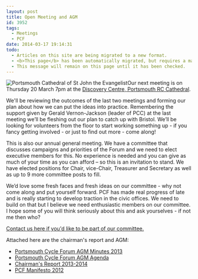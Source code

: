 ```yaml
---
layout: post
title: Open Meeting and AGM
id: 3952
tags:
  - Meetings
  - PCF
date: 2014-03-17 19:14:31
todo:
  - Articles on this site are being migrated to a new format.
  - <b>This page</b> has been automatically migrated, but requires a manual check-&amp;-tune to ensure the format and links all work as expected.
  - This message will remain on this page until it has been checked.
---
```


![Portsmouth Cathedral of St John the Evangelist](http://www.pompeybug.co.uk/wp-content/uploads/2014/03/Portsmouth-Cathedral-of-St-John-the-Evangelist.jpg)Our next meeting is on Thursday 20 March 7pm at the [Discovery Centre, Portsmouth RC Cathedral](http://pompeybug.us5.list-manage.com/track/click?u=2ed916007f1c294faa614a50f&amp;id=695fc5911f&amp;e=a2b0169ef7 "Meeting Location").

We'll be reviewing the outcomes of the last two meetings and forming our plan about how we can put the ideas into practice. Remembering the support given by Gerald Vernon-Jackson (leader of PCC) at the last meeting we’ll be fleshing out our plan to catch up with Bristol. We’ll be looking for volunteers from the floor to start working something up - if you fancy getting involved - or just to find out more - come along!

This is also our annual general meeting. We have a committee that discusses campaigns and priorities of the Forum and we need to elect executive members for this. No experience is needed and you can give as much of your time as you can afford – so this is an invitation to stand. We have elected positions for Chair, vice-Chair, Treasurer and Secretary as well as up to 9 more committee posts to fill.

We’d love some fresh faces and fresh ideas on our committee - why not come along and put yourself forward. PCF has made real progress of late and is really starting to develop traction in the civic offices. We need to build on that but I believe we need enthusiastic members on our committee. I hope some of you will think seriously about this and ask yourselves - if not me then who?

[Contact us here if you'd like to be part of our committee.](http://pompeybug.us5.list-manage.com/track/click?u=2ed916007f1c294faa614a50f&amp;id=c87c2990a8&amp;e=a2b0169ef7 "Contact Us")

Attached here are the chairman's report and AGM:

*   [Portsmouth Cycle Forum AGM Minutes 2013](http://www.pompeybug.co.uk/wp-content/uploads/2014/03/PCF-2013-AGM-MINUTES-14-Mar-13.pdf)
*   [Portsmouth Cycle Forum AGM Agenda](http://www.pompeybug.co.uk/wp-content/uploads/2014/03/Portsmouth-Cycle-Forum-AGM-AGENDA-2014-03-201.pdf)
*   [Chairman's Report 2013-2014](http://www.pompeybug.co.uk/wp-content/uploads/2014/03/PCF-AGM-Chair-Report-2014-03-201.pdf)
*   [PCF Manifesto 2012](http://www.pompeybug.co.uk/wp-content/uploads/2014/03/2012-pcf-manifesto.pdf)